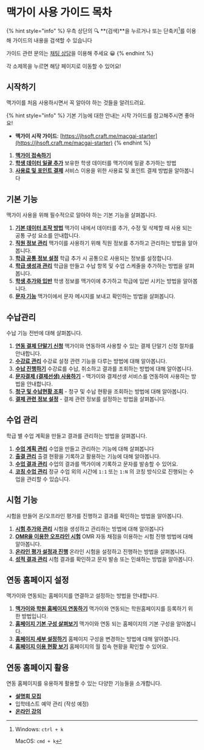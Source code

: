 # 맥가이 사용 가이드 목차

{% hint style="info" %}
우측 상단의 🔍 **(검색)**을 누르거나 또는 단축키[^1]를 이용해 가이드의 내용을 검색할 수 있습니다

가이드 관련 문의는 [채팅 상담](https://macgai7.channel.io/lounge)을 이용해 주세요 :grinning:
{% endhint %}

각 소제목을 누르면 해당 페이지로 이동할 수 있어요!

## &#x20;시작하기

맥가이를 처음 사용하시면서 꼭 알아야 하는 것들을 알려드려요.

{% hint style="info" %}
기본 기능에 대한 안내는 시작 가이드를 참고해주시면 좋아요!

* **맥가이 시작 가이드**: [https://jhsoft.craft.me/macgai-starter](https://jhsoft.craft.me/macgai-starter)
{% endhint %}

1. [**맥가이 접속하기**](get-started/log-in.md)
2. [**학생 데이터 일괄 추가**](get-started/conversion.md) 보유한 학생 데이터를 맥가이에 일괄 추가하는 방법
3. [**사용료 및 포인트 결제**](get-started/fee/) 서비스 이용을 위한 사용료 및 포인트 결제 방법을 알아봅니다

## 기본 기능

맥가이 사용을 위해 필수적으로 알아야 하는 기본 기능을 살펴봅니다.

1. [**기본 데이터 조작 방법**](basic-features/data.md) 맥가이 내에서 데이터를 추가, 수정 및 삭제할 때 사용 되는 공통 구성 요소를 안내합니다.
2. [**직원 정보 관리**](basic-features/staff-basic/) 맥가이를 사용하기 위해 직원 정보를 추가하고 관리하는 방법을 알아봅니다.
3. [**학급 공통 정보 설정**](basic-features/class-setting/) 학급 추가 시 공통으로 사용되는 정보를 설정합니다.
4. [**학급 생성과 관리**](basic-features/class/) 학급을 만들고 수납 항목 및 수업 스케줄을 추가하는 방법을 살펴봅니다.
5. [**학생 추가와 입반**](basic-features/student/) 학생 정보를 맥가이에 추가하고 학급에 입반 시키는 방법을 알아봅니다.
6. [**문자 기능**](basic-features/message/) 맥가이에서 문자 메시지를 보내고 확인하는 방법을 살펴봅니다.

## 수납관리

수납 기능 전반에 대해 살펴봅니다.

1. [**연동 결제 단말기 신청**](get-started/allthatpay.md) 맥가이와 연동하여 사용할 수 있는 결제 단말기 신청 절차를 안내합니다.
2. [**수강료 관리**](payments/tuition-mgmt/)  수강료 설정 관련 기능을 다루는 방법에 대해 알아봅니다.
3. [**수납 진행하기**](payments/receiving/) 수강료를 수납, 취소하고 결과를 조회하는 방법에 대해 알아봅니다.
4. [**문자결제 (결제선생) 사용하기**](payments/payssam/) - 맥가이와 결제선생 서비스를 연동하여 사용하는 방법을 안내합니다.
5. [**청구 및 수납현황 조회**](payments/lookup/) - 청구 및 수납 현황을 조회하는 방법에 대해 알아봅니다.
6. [**결제 관련 정보 설정**](payments/info.md) - 결제 관련 정보를 설정하는 방법을 살펴봅니다.

## 수업 관리

학급 별 수업 계획을 만들고 결과를 관리하는 방법을 살펴봅니다.

1. [**수업 계획 관리**](class/planning/) 수업을 만들고 관리하는 기능에 대해 살펴봅니다
2. [**출결 관리**](class/attendance/) 출결 현황을 기록하고 활용하는 기능에 대해 알아봅니다.
3. [**수업 결과 관리**](class/results/) 수업의 결과를 맥가이에 기록하고 문자를 발송할 수 있어요.
4. [**코칭 수업 관리**](class/coaching/) 정규 수업 외의 시간에 `1:1` 또는 `1:N` 의 코칭 방식으로 진행되는 수업을 관리할 수 있습니다.

## 시험 기능

시험을 만들어 온/오프라인 평가를 진행하고 결과를 확인하는 방법을 알아봅니다.

1. [**시험 추가와 관리**](test/add-test/) 시험을 생성하고 관리하는 방법에 대해 알아봅니다
2. [**OMR을 이용한 오프라인 시험**](test/omr/) OMR 자동 채점을 이용하는 시험 진행 방법에 대해 알아봅니다.
3. [**온라인 평가 설정과 진행**](test/online.md) 온라인 시험을 설정하고 진행하는 방법을 살펴봅니다.
4. [**성적 결과 관리**](test/test-result/) 시험 결과를 확인하고 문자 발송 또는 인쇄하는 방법을 알아봅니다.

## 연동 홈페이지 설정

맥가이와 연동되는 홈페이지를 연결하고 설정하는 방법을 안내합니다.

1. [**맥가이와 학원 홈페이지 연동하기**](homepage/link.md) 맥가이와 연동되는 학원홈페이지를 등록하기 위한 방법입니다.
2. [**홈페이지 기본 구성 살펴보기**](homepage/general.md) 맥가이와 연동 되는 홈페이지의 기본 구성을 알아봅니다.
3. [**홈페이지 세부 설정하기**](homepage/settings/) 홈페이지 구성을 변경하는 방법에 대해 알아봅니다.
4. [**홈페이지 이용 현황 보기**](broken-reference) 홈페이지의 월 접속 현황을 확인할 수 있어요.

## 연동 홈페이지 활용

연동 홈페이지를 유용하게 활용할 수 있는 다양한 기능들을 소개합니다.

* [**설명회 모집**](utilizing-homepage/presentation.md)
* 입학테스트 예약 관리 (작성 예정)
* [**온라인 강의**](utilizing-homepage/online-lecture.md)



[^1]: Windows: `ctrl + k`

    MacOS: `cmd + k`
